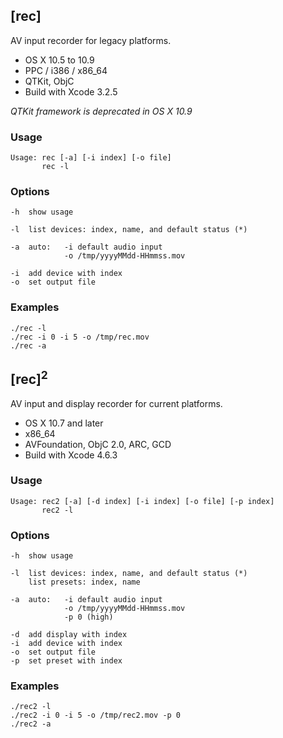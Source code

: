 
## [rec]

AV input recorder for legacy platforms.

* OS X 10.5 to 10.9
* PPC / i386 / x86_64
* QTKit, ObjC
* Build with Xcode 3.2.5

*QTKit framework is deprecated in OS X 10.9*

### Usage

    Usage: rec [-a] [-i index] [-o file]
           rec -l

### Options

    -h  show usage
    
    -l  list devices: index, name, and default status (*)
    
    -a  auto:   -i default audio input
                -o /tmp/yyyyMMdd-HHmmss.mov
    
    -i  add device with index
    -o  set output file

### Examples

    ./rec -l
    ./rec -i 0 -i 5 -o /tmp/rec.mov
    ./rec -a


## [rec]<sup>2</sup>

AV input and display recorder for current platforms.

* OS X 10.7 and later
* x86_64
* AVFoundation, ObjC 2.0, ARC, GCD
* Build with Xcode 4.6.3

### Usage

    Usage: rec2 [-a] [-d index] [-i index] [-o file] [-p index]
           rec2 -l

### Options

    -h  show usage
    
    -l  list devices: index, name, and default status (*)
        list presets: index, name
    
    -a  auto:   -i default audio input
                -o /tmp/yyyyMMdd-HHmmss.mov
                -p 0 (high)
    
    -d  add display with index
    -i  add device with index
    -o  set output file
    -p  set preset with index

### Examples

    ./rec2 -l
    ./rec2 -i 0 -i 5 -o /tmp/rec2.mov -p 0
    ./rec2 -a

